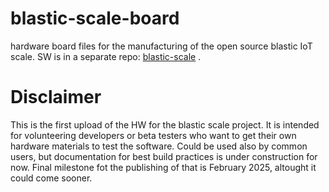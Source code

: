 # blastic-scale-board
hardware board files for the manufacturing of the open source blastic IoT scale. SW is in a separate repo: [blastic-scale](https://github.com/pisto/blastic-scale) .
# Disclaimer
This is the first upload of the HW for the blastic scale project.  It is intended for volunteering developers or beta testers who want to get their own hardware materials to test the software.  Could be used also by common users, but documentation for best build practices is under construction for now.  Final milestone fot the publishing of that is February 2025, altought it could come sooner.
